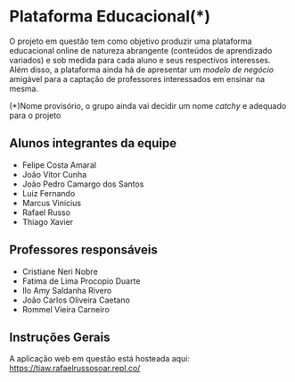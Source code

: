 # Plataforma Educacional(*)

O projeto em questão tem como objetivo produzir uma plataforma educacional online de natureza abrangente (conteúdos de aprendizado variados) e sob medida para cada aluno e seus respectivos interesses. Além disso, a plataforma ainda há de apresentar um *modelo de negócio* amigável para a captação de professores interessados em ensinar na mesma.

(\*)Nome provisório, o grupo ainda vai decidir um nome *catchy* e adequado para o projeto

## Alunos integrantes da equipe

* Felipe Costa Amaral
* João Vitor Cunha
* João Pedro Camargo dos Santos
* Luiz Fernando
* Marcus Vinícius
* Rafael Russo
* Thiago Xavier

## Professores responsáveis

* Cristiane Neri Nobre
* Fatima de Lima Procopio Duarte
* Ilo Amy Saldanha Rivero
* João Carlos Oliveira Caetano
* Rommel Vieira Carneiro

## Instruções Gerais

A aplicação web em questão está hosteada aqui: https://tiaw.rafaelrussosoar.repl.co/
